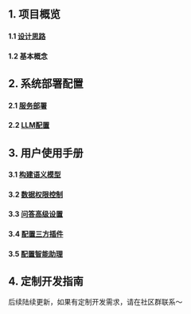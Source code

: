 ## 1. 项目概览
#### 1.1 [设计思路](https://github.com/tencentmusic/supersonic/wiki/超音数设计思路)
#### 1.2 基本概念

## 2. 系统部署配置
#### 2.1 [服务部署](https://github.com/tencentmusic/supersonic/wiki/服务部署与启动)
#### 2.2 [LLM配置](https://github.com/tencentmusic/supersonic/wiki/LLM配置)

## 3. 用户使用手册
#### 3.1 [构建语义模型](https://github.com/tencentmusic/supersonic/wiki/构建语义模型)
#### 3.2 [数据权限控制](https://github.com/tencentmusic/supersonic/wiki/数据权限控制)
#### 3.3 [问答高级设置](https://github.com/tencentmusic/supersonic/wiki/问答高级设置)
#### 3.4 [配置三方插件](https://github.com/tencentmusic/supersonic/wiki/配置第三方插件)
#### 3.5 [配置智能助理](https://github.com/tencentmusic/supersonic/wiki/配置智能助理)

## 4. 定制开发指南

后续陆续更新，如果有定制开发需求，请在社区群联系～